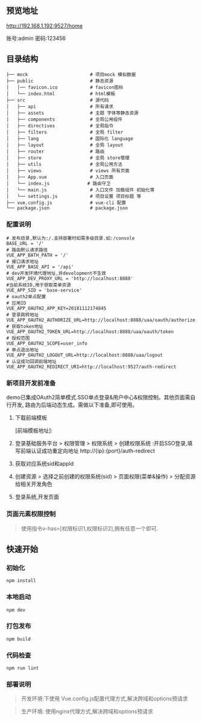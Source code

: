 ## 预览地址
http://192.168.1.192:9527/home

账号:admin 密码:123456

## 目录结构

```
├── mock                       # 项目mock 模拟数据
├── public                     # 静态资源
│   │── favicon.ico            # favicon图标
│   └── index.html             # html模板
├── src                        # 源代码
│   ├── api                    # 所有请求
│   ├── assets                 # 主题 字体等静态资源
│   ├── components             # 全局公用组件
│   ├── directives             # 全局指令
│   ├── filters                # 全局 filter
│   ├── lang                   # 国际化 language
│   ├── layout                 # 全局 layout
│   ├── router                 # 路由
│   ├── store                  # 全局 store管理
│   ├── utils                  # 全局公用方法
│   ├── views                  # views 所有页面
│   ├── App.vue                # 入口页面
│   └── index.js              # 路由守卫
│   └── main.js                # 入口文件 加载组件 初始化等
│   └── settings.js            # 项目设置 项目标题 等
├── vue.config.js              # vue-cli 配置
└── package.json               # package.json
```

### 配置说明

````
# 发布目录,默认为:/.支持部署时如需多级目录.如:/console
BASE_URL = '/'
# 路由默认请求路径
VUE_APP_BATH_PATH = '/'
# 接口请求地址
VUE_APP_BASE_API = '/api'
# dev开发环境代理地址,非development不生效
VUE_APP_DEV_PROXY_URL = 'http://localhost:8888'
#当前系统ID,用于获取菜单资源
VUE_APP_SID = 'base-service'
# oauth2单点配置
# 应用ID
VUE_APP_OAUTH2_APP_KEY=20181112174845
# 登录跳转地址
VUE_APP_OAUTH2_AUTHORIZE_URL=http://localhost:8888/uaa/oauth/authorize
# 获取token地址
VUE_APP_OAUTH2_TOKEN_URL=http://localhost:8888/uaa/oauth/token
# 授权范围
VUE_APP_OAUTH2_SCOPE=user_info
# 单点退出地址
VUE_APP_OAUTH2_LOGOUT_URL=http://localhost:8888/uaa/logout
# 认证成功回调前端地址
VUE_APP_OAUTH2_REDIRECT_URI=http://localhost:9527/auth-redirect
````
### 新项目开发前准备

demo已集成OAuth2简单模式.SSO单点登录&用户中心&权限控制。其他页面需自行开发, 路由为后端动态生成。需做以下准备,即可使用。

1. 下载前端模板

   [前端模板地址]: 

2. 登录基础服务平台 > 权限管理 > 权限系统 > 创建权限系统 :开启SSO登录,填写前端认证成功重定向地址 http://{ip}:{port}/auth-redirect

3. 获取对应系统sid和appId

4. 创建资源 > 选择之前创建的权限系统(sid) > 页面权限(菜单&操作) > 分配资源给相关开发角色

5. 登录系统,开发页面

### 页面元素权限控制

> 使用指令v-has=[权限标识1,权限标识2],拥有任意一个即可.

## 快速开始

### 初始化
```
npm install
```
### 本地启动
```
npm dev
```

### 打包发布
```
npm build
```

### 代码检查
```
npm run lint
```


### 部署说明

> 开发环境:下使用 Vue.config.js配置代理方式,解决跨域和options预请求

> 生产环境: 使用nginx代理方式,解决跨域和options预请求

